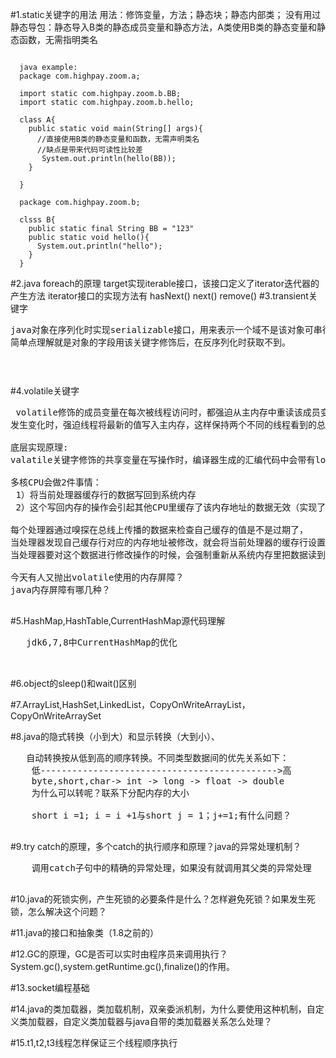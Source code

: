 #1.static关键字的用法
  用法：修饰变量，方法；静态块；静态内部类；
  没有用过静态导包：静态导入B类的静态成员变量和静态方法，A类使用B类的静态变量和静态函数，无需指明类名
<pre><code>
  java example:
  package com.highpay.zoom.a;

  import static com.highpay.zoom.b.BB;
  import static com.highpay.zoom.b.hello;

  class A{
    public static void main(String[] args){
      //直接使用B类的静态变量和函数，无需声明类名
      //缺点是带来代码可读性比较差
       System.out.println(hello(BB));
    }

  }

  package com.highpay.zoom.b;

  clsss B{
    public static final String BB = "123"
    public static void hello(){
      System.out.println("hello");
    }
  }
</code></pre>
#2.java foreach的原理
      target实现iterable接口，该接口定义了iterator迭代器的产生方法
      iterator接口的实现方法有
      hasNext()
      next()
      remove()
#3.transient关键字
<pre>
java对象在序列化时实现serializable接口，用来表示一个域不是该对象可串行化的一部分
简单点理解就是对象的字段用该关键字修饰后，在反序列化时获取不到。
<code>

</code>
</pre>
#4.volatile关键字
  <pre>
 volatile修饰的成员变量在每次被线程访问时，都强迫从主内存中重读该成员变量的值，而且当变量
发生变化时，强迫线程将最新的值写入主内存，这样保持两个不同的线程看到的总是同一个相同的值。

底层实现原理:
valatile关键字修饰的共享变量在写操作时，编译器生成的汇编代码中会带有lock前缀

多核CPU会做2件事情：
 1）将当前处理器缓存行的数据写回到系统内存
 2）这个写回内存的操作会引起其他CPU里缓存了该内存地址的数据无效（实现了缓存一致性协议）

每个处理器通过嗅探在总线上传播的数据来检查自己缓存的值是不是过期了，
当处理器发现自己缓存行对应的内存地址被修改，就会将当前处理器的缓存行设置成无效状态，
当处理器要对这个数据进行修改操作的时候，会强制重新从系统内存里把数据读到处理器缓存里。

今天有人又抛出volatile使用的内存屏障？
java内存屏障有哪几种？
 </pre>

#5.HashMap,HashTable,CurrentHashMap源代码理解
<pre>
   jdk6,7,8中CurrentHashMap的优化
   

</pre>
#6.object的sleep()和wait()区别

#7.ArrayList,HashSet,LinkedList，CopyOnWriteArrayList，CopyOnWriteArraySet

#8.java的隐式转换（小到大）和显示转换（大到小）、
<pre>
   自动转换按从低到高的顺序转换。不同类型数据间的优先关系如下：
    低--------------------------------------------->高
    byte,short,char-> int -> long -> float -> double
    为什么可以转呢？联系下分配内存的大小
    
    short i =1; i = i +1与short j = 1；j+=1;有什么问题？
 
</pre>
#9.try catch的原理，多个catch的执行顺序和原理？java的异常处理机制？
  <pre>
    调用catch子句中的精确的异常处理，如果没有就调用其父类的异常处理
  </pre>

#10.java的死锁实例，产生死锁的必要条件是什么？怎样避免死锁？如果发生死锁，怎么解决这个问题？

#11.java的接口和抽象类（1.8之前的）


#12.GC的原理，GC是否可以实时由程序员来调用执行？System.gc(),system.getRuntime.gc(),finalize()的作用。



#13.socket编程基础



#14.java的类加载器，类加载机制，双亲委派机制，为什么要使用这种机制，自定义类加载器，自定义类加载器与java自带的类加载器关系怎么处理？



#15.t1,t2,t3线程怎样保证三个线程顺序执行






